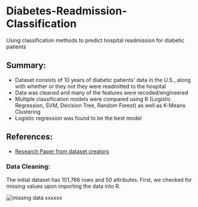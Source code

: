 # Diabetes-Readmission-Classification
Using classification methods to predict hospital readmission for diabetic patients

## Summary:
* Dataset consists of 10 years of diabetic patients' data in the U.S., along with whether or they not they were readmitted to the hospital
* Data was cleaned and many of the features were recoded/engineered
* Multiple classification models were compared using R (Logistic Regression, SVM, Decision Tree, Random Forest) as well as K-Means Clustering
* Logistic regression was found to be the best model

## References:
* [Research Paper from dataset creators](https://www.hindawi.com/journals/bmri/2014/781670/)

### Data Cleaning:
The initial dataset has 101,766 rows and 50 attributes. First, we checked for missing values upon importing the data into R. 

![missing data](https://user-images.githubusercontent.com/76078425/102843070-6d417200-43d6-11eb-8235-166bee42d47c.jpg) xxxxxx
